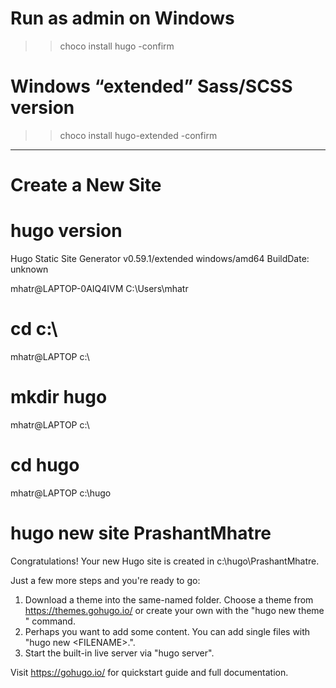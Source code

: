 # Run as admin on Windows
>> choco install hugo -confirm

# Windows “extended” Sass/SCSS version
>> choco install hugo-extended -confirm


----------------------------------------------------
# Create a New Site

# hugo version
Hugo Static Site Generator v0.59.1/extended windows/amd64 BuildDate: unknown

mhatr@LAPTOP-0AIQ4IVM C:\Users\mhatr
# cd c:\

mhatr@LAPTOP c:\
# mkdir hugo

mhatr@LAPTOP c:\
# cd hugo

mhatr@LAPTOP c:\hugo
# hugo new site PrashantMhatre
Congratulations! Your new Hugo site is created in c:\hugo\PrashantMhatre.

Just a few more steps and you're ready to go:

1. Download a theme into the same-named folder.
   Choose a theme from https://themes.gohugo.io/ or
   create your own with the "hugo new theme <THEMENAME>" command.
2. Perhaps you want to add some content. You can add single files
   with "hugo new <SECTIONNAME>\<FILENAME>.<FORMAT>".
3. Start the built-in live server via "hugo server".

Visit https://gohugo.io/ for quickstart guide and full documentation.

